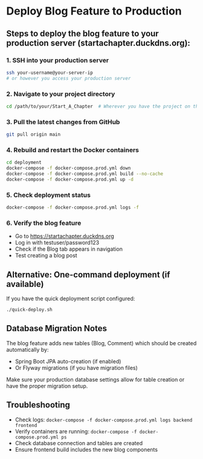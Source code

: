 # Deploy Blog Feature to Production

## Steps to deploy the blog feature to your production server (startachapter.duckdns.org):

### 1. SSH into your production server
```bash
ssh your-username@your-server-ip
# or however you access your production server
```

### 2. Navigate to your project directory
```bash
cd /path/to/your/Start_A_Chapter  # Wherever you have the project on the server
```

### 3. Pull the latest changes from GitHub
```bash
git pull origin main
```

### 4. Rebuild and restart the Docker containers
```bash
cd deployment
docker-compose -f docker-compose.prod.yml down
docker-compose -f docker-compose.prod.yml build --no-cache
docker-compose -f docker-compose.prod.yml up -d
```

### 5. Check deployment status
```bash
docker-compose -f docker-compose.prod.yml logs -f
```

### 6. Verify the blog feature
- Go to https://startachapter.duckdns.org
- Log in with testuser/password123
- Check if the Blog tab appears in navigation
- Test creating a blog post

## Alternative: One-command deployment (if available)
If you have the quick deployment script configured:
```bash
./quick-deploy.sh
```

## Database Migration Notes
The blog feature adds new tables (Blog, Comment) which should be created automatically by:
- Spring Boot JPA auto-creation (if enabled)
- Or Flyway migrations (if you have migration files)

Make sure your production database settings allow for table creation or have the proper migration setup.

## Troubleshooting
- Check logs: `docker-compose -f docker-compose.prod.yml logs backend frontend`
- Verify containers are running: `docker-compose -f docker-compose.prod.yml ps`
- Check database connection and tables are created
- Ensure frontend build includes the new blog components